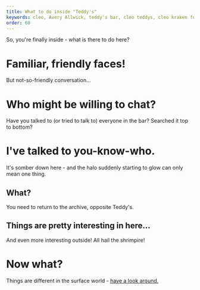 ```yaml
---
title: What to do inside "Teddy's"
keywords: cleo, Avery Allwick, teddy's bar, cleo teddys, cleo kraken fodder, how to play kraken fodder, teddy mcinally death card, cleo afterlife, death card
order: 60
---
```


So, you're finally inside - what is there to do here?

# Familiar, friendly faces!
But not-so-friendly conversation...

# Who might be willing to chat?
Have you talked to (or tried to talk to) everyone in the bar? Searched it top to bottom?

# I've talked to you-know-who.
It's somber down here - and the halo suddenly starting to glow can only mean one thing.

## What?
You need to return to the archive, opposite Teddy's.

## Things are pretty interesting in here...
And even more interesting outside! All hail the shrimpire!

# Now what?
Things are different in the surface world - [have a look around.](Alive/index.md)
